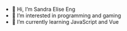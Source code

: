 - 👋 Hi, I’m Sandra Elise Eng
- 👀 I’m interested in programming and gaming
- 🌱 I’m currently learning JavaScript and Vue
